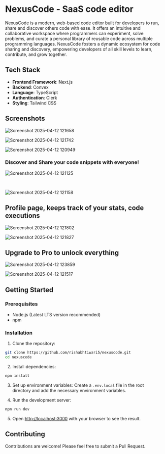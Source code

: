 # NexusCode - SaaS code editor

NexusCode is a modern, web-based code editor built for developers to run, share and discover others code with ease. It offers an intuitive and collaborative workspace where programmers can experiment, solve problems, and curate a personal library of reusable code across multiple programming languages. NexusCode fosters a dynamic ecosystem for code sharing and discovery, empowering developers of all skill levels to learn, contribute, and grow together.

## Tech Stack

- **Frontend Framework**: Next.js
- **Backend**: Convex
- **Language**: TypeScript
- **Authentication**: Clerk
- **Styling**: Tailwind CSS

## Screenshots

![Screenshot 2025-04-12 121658](https://github.com/user-attachments/assets/c02b02ad-b9a0-4b89-b1a6-a1ca06c3915e)

![Screenshot 2025-04-12 121742](https://github.com/user-attachments/assets/f88b0671-a753-435b-8c71-a20c2745828d)

![Screenshot 2025-04-12 120949](https://github.com/user-attachments/assets/5df806a1-bb3e-4f7d-b905-4b47db276e53)



### Discover and Share your code snippets with everyone!
![Screenshot 2025-04-12 121125](https://github.com/user-attachments/assets/1a0840b2-dce8-46ce-bf8c-ee377cb2b550)

<br>

![Screenshot 2025-04-12 121158](https://github.com/user-attachments/assets/6028b0e1-0dc2-4af6-96d8-e9b685f732f3)


## Profile page, keeps track of your stats, code executions

![Screenshot 2025-04-12 121802](https://github.com/user-attachments/assets/c4b56dca-0957-4269-9a8e-87ce8fe7c5d2)

![Screenshot 2025-04-12 121827](https://github.com/user-attachments/assets/b56f5ffd-f43f-4d90-af80-289b9bb7f490)

## Upgrade to Pro to unlock everything

![Screenshot 2025-04-12 123859](https://github.com/user-attachments/assets/15fc4b9e-b2d7-437c-b7f4-589c38e1e461)

![Screenshot 2025-04-12 121517](https://github.com/user-attachments/assets/39c5a0f2-16db-4cae-b3d4-0986185c2aba)



## Getting Started

### Prerequisites

- Node.js (Latest LTS version recommended)
- npm

### Installation

1. Clone the repository:
```bash
git clone https://github.com/rishabhtiwari5/nexuscode.git
cd nexuscode
```

2. Install dependencies:
```bash
npm install
```

3. Set up environment variables:
Create a `.env.local` file in the root directory and add the necessary environment variables.

4. Run the development server:
```bash
npm run dev
```

5. Open [http://localhost:3000](http://localhost:3000) with your browser to see the result.

## Contributing

Contributions are welcome! Please feel free to submit a Pull Request.
